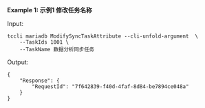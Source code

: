 **Example 1: 示例1 修改任务名称**



Input: 

```
tccli mariadb ModifySyncTaskAttribute --cli-unfold-argument  \
    --TaskIds 1001 \
    --TaskName 数据分析同步任务
```

Output: 
```
{
    "Response": {
        "RequestId": "7f642839-f40d-4faf-8d84-be7894ce048a"
    }
}
```

